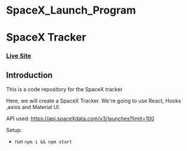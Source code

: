 # SpaceX_Launch_Program

# SpaceX Tracker

### [Live Site](https://jvbsw.csb.app/)

## Introduction

This is a code repository for the SpaceX tracker

Here, we will create a SpaceX Tracker. We're going to use React, Hooks ,axios and Material UI.

API used: https://api.spaceXdata.com/v3/launches?limit=100

Setup:

- run `npm i && npm start`
